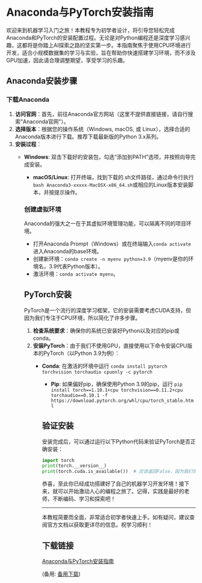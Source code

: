 # Anaconda与PyTorch安装指南

欢迎来到机器学习入门之旅！本教程专为初学者设计，将引导您轻松完成Anaconda和PyTorch的安装配置过程。无论是对Python编程还是深度学习感兴趣，这都将是你踏上AI探索之路的坚实第一步。本指南聚焦于使用CPU环境进行开发，适合小规模数据集的学习与实验，旨在帮助你快速搭建学习环境，而不涉及GPU加速，因此请合理调整期望，享受学习的乐趣。

## Anaconda安装步骤

### 下载Anaconda

1. **访问官网**：首先，前往Anaconda官方网站（这里不提供直接链接，请自行搜索"Anaconda官网"）。
2. **选择版本**：根据您的操作系统（Windows, macOS, 或 Linux），选择合适的Anaconda版本进行下载。推荐下载最新版的Python 3.x系列。
3. **安装过程**：
   - **Windows**: 双击下载好的安装包，勾选“添加到PATH”选项，并按照向导完成安装。
      - **macOS/Linux**: 打开终端，找到下载的.sh文件路径，通过命令行执行`bash Anaconda3-xxxxx-MacOSX-x86_64.sh`或相应的Linux版本安装脚本，并按提示操作。

      ### 创建虚拟环境

      Anaconda的强大之一在于其虚拟环境管理功能，可以隔离不同的项目环境。

      - 打开Anaconda Prompt（Windows）或在终端输入`conda activate`进入Anaconda的base环境。
      - 创建新环境：`conda create -n myenv python=3.9`（myenv是你的环境名，3.9代表Python版本）。
      - 激活环境：`conda activate myenv`。

      ## PyTorch安装

      PyTorch是一个流行的深度学习框架，它的安装需要考虑CUDA支持，但因为我们专注于CPU环境，所以简化了许多步骤。

      1. **检查系统要求**：确保你的系统已安装好Python以及对应的pip或conda。
      2. **安装PyTorch**：由于我们不使用GPU，直接使用以下命令安装CPU版本的PyTorch（以Python 3.9为例）：
          - **Conda**: 在激活的环境中运行 `conda install pytorch torchvision torchaudio cpuonly -c pytorch`
              - **Pip**: 如果偏好pip，确保使用Python 3.9的pip，运行 `pip install torch==1.10.1+cpu torchvision==0.11.2+cpu torchaudio==0.10.1 -f https://download.pytorch.org/whl/cpu/torch_stable.html`

              ## 验证安装

              安装完成后，可以通过运行以下Python代码来验证PyTorch是否正确安装：

              ```python
              import torch
              print(torch.__version__)
              print(torch.cuda.is_available())  # 应该返回False，因为我们仅安装了CPU版本
              ```

              恭喜，至此你已经成功搭建好了自己的机器学习开发环境！接下来，就可以开始激动人心的编程之旅了。记得，实践是最好的老师，不断编码、学习和探索吧！

              ---

              本教程简要而全面，非常适合初学者快速上手。如有疑问，建议查阅官方文档以获取更详尽的信息。祝学习顺利！

              ## 下载链接
              [Anaconda与PyTorch安装指南](https://pan.quark.cn/s/8d748014943f) 

              (备用: [备用下载](https://pan.baidu.com/s/1D8NxCYGeG3REY2DftPDgEA?pwd=1234))
